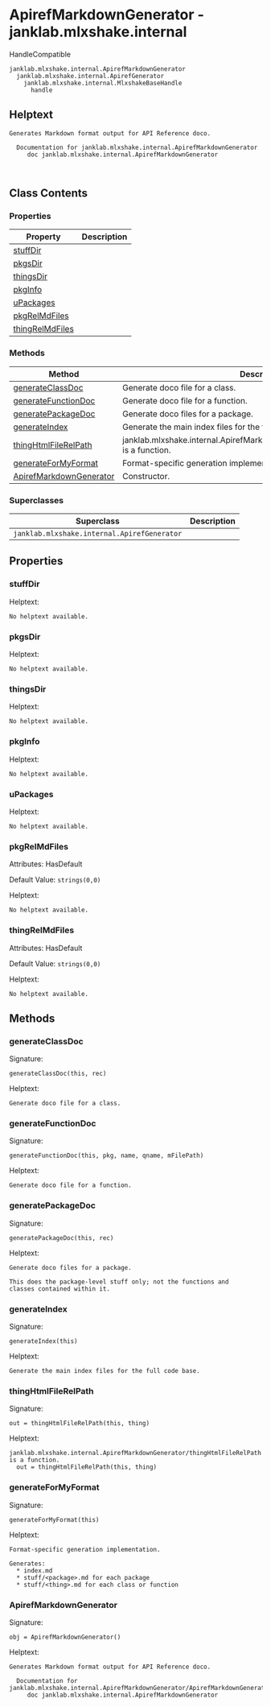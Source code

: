 # ApirefMarkdownGenerator - janklab.mlxshake.internal

HandleCompatible

```text
janklab.mlxshake.internal.ApirefMarkdownGenerator
  janklab.mlxshake.internal.ApirefGenerator
    janklab.mlxshake.internal.MlxshakeBaseHandle
      handle
```

## Helptext

```text
Generates Markdown format output for API Reference doco.

  Documentation for janklab.mlxshake.internal.ApirefMarkdownGenerator
     doc janklab.mlxshake.internal.ApirefMarkdownGenerator



```

## Class Contents

### Properties

| Property | Description |
| -------- | ----------- |
| [stuffDir](#janklab.mlxshake.internal.ApirefMarkdownGenerator.stuffDir) |  |
| [pkgsDir](#janklab.mlxshake.internal.ApirefMarkdownGenerator.pkgsDir) |  |
| [thingsDir](#janklab.mlxshake.internal.ApirefMarkdownGenerator.thingsDir) |  |
| [pkgInfo](#janklab.mlxshake.internal.ApirefMarkdownGenerator.pkgInfo) |  |
| [uPackages](#janklab.mlxshake.internal.ApirefMarkdownGenerator.uPackages) |  |
| [pkgRelMdFiles](#janklab.mlxshake.internal.ApirefMarkdownGenerator.pkgRelMdFiles) |  |
| [thingRelMdFiles](#janklab.mlxshake.internal.ApirefMarkdownGenerator.thingRelMdFiles) |  |

### Methods

| Method | Description |
| -------- | ----------- |
| [generateClassDoc](#janklab.mlxshake.internal.ApirefMarkdownGenerator.generateClassDoc) | Generate doco file for a class. |
| [generateFunctionDoc](#janklab.mlxshake.internal.ApirefMarkdownGenerator.generateFunctionDoc) | Generate doco file for a function. |
| [generatePackageDoc](#janklab.mlxshake.internal.ApirefMarkdownGenerator.generatePackageDoc) | Generate doco files for a package. |
| [generateIndex](#janklab.mlxshake.internal.ApirefMarkdownGenerator.generateIndex) | Generate the main index files for the full code base. |
| [thingHtmlFileRelPath](#janklab.mlxshake.internal.ApirefMarkdownGenerator.thingHtmlFileRelPath) | janklab.mlxshake.internal.ApirefMarkdownGenerator/thingHtmlFileRelPath is a function. |
| [generateForMyFormat](#janklab.mlxshake.internal.ApirefMarkdownGenerator.generateForMyFormat) | Format-specific generation implementation. |
| [ApirefMarkdownGenerator](#janklab.mlxshake.internal.ApirefMarkdownGenerator.ApirefMarkdownGenerator) | Constructor. |

### Superclasses

| Superclass | Description |
| -------- | ----------- |
| `janklab.mlxshake.internal.ApirefGenerator` |  |

## Properties

<a name="janklab.mlxshake.internal.ApirefMarkdownGenerator.stuffDir"></a>
### stuffDir

Helptext:

```text
No helptext available.
```

<a name="janklab.mlxshake.internal.ApirefMarkdownGenerator.pkgsDir"></a>
### pkgsDir

Helptext:

```text
No helptext available.
```

<a name="janklab.mlxshake.internal.ApirefMarkdownGenerator.thingsDir"></a>
### thingsDir

Helptext:

```text
No helptext available.
```

<a name="janklab.mlxshake.internal.ApirefMarkdownGenerator.pkgInfo"></a>
### pkgInfo

Helptext:

```text
No helptext available.
```

<a name="janklab.mlxshake.internal.ApirefMarkdownGenerator.uPackages"></a>
### uPackages

Helptext:

```text
No helptext available.
```

<a name="janklab.mlxshake.internal.ApirefMarkdownGenerator.pkgRelMdFiles"></a>
### pkgRelMdFiles

Attributes: HasDefault

Default Value: `strings(0,0)`

Helptext:

```text
No helptext available.
```

<a name="janklab.mlxshake.internal.ApirefMarkdownGenerator.thingRelMdFiles"></a>
### thingRelMdFiles

Attributes: HasDefault

Default Value: `strings(0,0)`

Helptext:

```text
No helptext available.
```


## Methods

<a name="janklab.mlxshake.internal.ApirefMarkdownGenerator.generateClassDoc"></a>
### generateClassDoc

Signature:
```
generateClassDoc(this, rec)
```

Helptext:

```text
Generate doco file for a class.

```

<a name="janklab.mlxshake.internal.ApirefMarkdownGenerator.generateFunctionDoc"></a>
### generateFunctionDoc

Signature:
```
generateFunctionDoc(this, pkg, name, qname, mFilePath)
```

Helptext:

```text
Generate doco file for a function.

```

<a name="janklab.mlxshake.internal.ApirefMarkdownGenerator.generatePackageDoc"></a>
### generatePackageDoc

Signature:
```
generatePackageDoc(this, rec)
```

Helptext:

```text
Generate doco files for a package.

This does the package-level stuff only; not the functions and
classes contained within it.

```

<a name="janklab.mlxshake.internal.ApirefMarkdownGenerator.generateIndex"></a>
### generateIndex

Signature:
```
generateIndex(this)
```

Helptext:

```text
Generate the main index files for the full code base.

```

<a name="janklab.mlxshake.internal.ApirefMarkdownGenerator.thingHtmlFileRelPath"></a>
### thingHtmlFileRelPath

Signature:
```
out = thingHtmlFileRelPath(this, thing)
```

Helptext:

```text
janklab.mlxshake.internal.ApirefMarkdownGenerator/thingHtmlFileRelPath is a function.
  out = thingHtmlFileRelPath(this, thing)

```

<a name="janklab.mlxshake.internal.ApirefMarkdownGenerator.generateForMyFormat"></a>
### generateForMyFormat

Signature:
```
generateForMyFormat(this)
```

Helptext:

```text
Format-specific generation implementation.

Generates:
  * index.md
  * stuff/<package>.md for each package
  * stuff/<thing>.md for each class or function

```

<a name="janklab.mlxshake.internal.ApirefMarkdownGenerator.ApirefMarkdownGenerator"></a>
### ApirefMarkdownGenerator

Signature:
```
obj = ApirefMarkdownGenerator()
```

Helptext:

```text
Generates Markdown format output for API Reference doco.

  Documentation for janklab.mlxshake.internal.ApirefMarkdownGenerator/ApirefMarkdownGenerator
     doc janklab.mlxshake.internal.ApirefMarkdownGenerator


```



